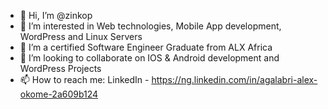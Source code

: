 - 👋 Hi, I’m @zinkop
- 👀 I’m interested in Web technologies, Mobile App development, WordPress and Linux Servers
- 🌱 I’m a certified Software Engineer Graduate from ALX Africa
- 💞️ I’m looking to collaborate on IOS & Android development and WordPress Projects
- 📫 How to reach me: LinkedIn - https://ng.linkedin.com/in/agalabri-alex-okome-2a609b124 

<!---
zinkop/zinkop is a ✨ special ✨ repository because its `README.md` (this file) appears on your GitHub profile.
You can click the Preview link to take a look at your changes.
--->
